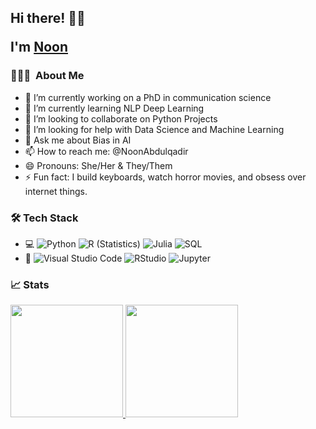<h2> Hi there! 👋🏾

I'm [Noon](https://noon-abdulqadir.com) </h2>

<h3> 👩🏾‍💻 &nbsp;About Me </h3>

- 🔭 I’m currently working on a PhD in communication science
- 🌱 I’m currently learning NLP Deep Learning 
- 👯 I’m looking to collaborate on Python Projects
- 🤔 I’m looking for help with Data Science and Machine Learning
- 💬 Ask me about Bias in AI
- 📫 How to reach me: @NoonAbdulqadir
- 😄 Pronouns: She/Her & They/Them
- ⚡ Fun fact: I build keyboards, watch horror movies, and obsess over internet things.

<h3> 🛠 Tech Stack </h3>

- 💻
  ![Python](https://img.shields.io/badge/-Python-333333?style=flat&logo=python)
  ![R (Statistics)](https://img.shields.io/badge/-R-333333?style=flat&logo=R&logoColor=276DC3)
  ![Julia](https://img.shields.io/badge/-Julia-333333?style=flat&logo=Julia&logoColor=276DC3)
  ![SQL](https://img.shields.io/badge/-SQL-333333?style=flat&logo=sql&logoColor=276DC3)
- 🔧
  ![Visual Studio Code](https://img.shields.io/badge/-Visual%20Studio%20Code-333333?style=flat&logo=visual-studio-code&logoColor=007ACC)
  ![RStudio](https://img.shields.io/badge/-RStudio-333333?style=flat&logo=rstudio&logoColor=007ACC)
  ![Jupyter](https://img.shields.io/badge/-Jupyter-333333?style=flat&logo=Jupyter&logoColor=007ACC)

<h3> 📈 Stats </h3>

<a href="https://github.com/AVS1508">
  <img height="180em" src="https://github-readme-stats.vercel.app/api?username=noon-abdulqadir&show_icons=true&theme=default" />
  <img height="180em" src="https://github-readme-stats.vercel.app/api/top-langs/?username=noon-abdulqadir&layout=compact&theme=default" />
</a>
